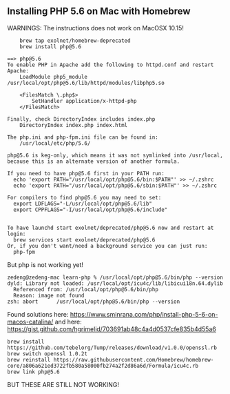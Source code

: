 ## Installing PHP 5.6 on Mac with Homebrew

WARNINGS: The instructions does not work on MacOSX 10.15!

```
	brew tap exolnet/homebrew-deprecated
	brew install php@5.6

==> php@5.6
To enable PHP in Apache add the following to httpd.conf and restart Apache:
    LoadModule php5_module /usr/local/opt/php@5.6/lib/httpd/modules/libphp5.so

    <FilesMatch \.php$>
        SetHandler application/x-httpd-php
    </FilesMatch>

Finally, check DirectoryIndex includes index.php
    DirectoryIndex index.php index.html

The php.ini and php-fpm.ini file can be found in:
    /usr/local/etc/php/5.6/

php@5.6 is keg-only, which means it was not symlinked into /usr/local,
because this is an alternate version of another formula.

If you need to have php@5.6 first in your PATH run:
  echo 'export PATH="/usr/local/opt/php@5.6/bin:$PATH"' >> ~/.zshrc
  echo 'export PATH="/usr/local/opt/php@5.6/sbin:$PATH"' >> ~/.zshrc

For compilers to find php@5.6 you may need to set:
  export LDFLAGS="-L/usr/local/opt/php@5.6/lib"
  export CPPFLAGS="-I/usr/local/opt/php@5.6/include"


To have launchd start exolnet/deprecated/php@5.6 now and restart at login:
  brew services start exolnet/deprecated/php@5.6
Or, if you don't want/need a background service you can just run:
  php-fpm

```

But php is not working yet!

```
zedeng@zedeng-mac learn-php % /usr/local/opt/php@5.6/bin/php --version
dyld: Library not loaded: /usr/local/opt/icu4c/lib/libicui18n.64.dylib
  Referenced from: /usr/local/opt/php@5.6/bin/php
  Reason: image not found
zsh: abort      /usr/local/opt/php@5.6/bin/php --version
```

Found solutions here: https://www.sminrana.com/php/install-php-5-6-on-macos-catalina/
and here: https://gist.github.com/hgrimelid/703691ab48c4a4d0537cfe835b4d55a6

```
brew install https://github.com/tebelorg/Tump/releases/download/v1.0.0/openssl.rb
brew switch openssl 1.0.2t
brew reinstall https://raw.githubusercontent.com/Homebrew/homebrew-core/a806a621ed3722fb580a58000fb274a2f2d86a6d/Formula/icu4c.rb
brew link php@5.6
```

BUT THESE ARE STILL NOT WORKING!
